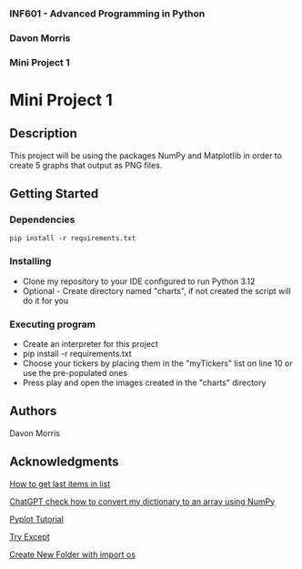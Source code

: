 ### INF601 - Advanced Programming in Python
### Davon Morris
### Mini Project 1


# Mini Project 1

## Description

This project will be using the packages NumPy and Matplotlib in order to create 5 graphs that output as PNG files.

## Getting Started

### Dependencies

```
pip install -r requirements.txt
```
### Installing

* Clone my repository to your IDE configured to run Python 3.12
* Optional - Create directory named "charts", if not created the script will do it for you

### Executing program

* Create an interpreter for this project
* pip install -r requirements.txt
* Choose your tickers by placing them in the "myTickers" list on line 10 or use the pre-populated ones
* Press play and open the images created in the "charts" directory

## Authors

Davon Morris

## Acknowledgments
[How to get last items in list](https://stackoverflow.com/questions/646644/how-to-get-last-items-of-a-list-in-python)

[ChatGPT check how to convert my dictionary to an array using NumPy](https://chatgpt.com/share/66e75c40-3e8c-800f-a53a-26284b14178a)

[Pyplot Tutorial](https://matplotlib.org/stable/tutorials/pyplot.html)

[Try Except](https://www.w3schools.com/python/python_try_except.asp)

[Create New Folder with import os](https://stackoverflow.com/questions/1274405/how-to-create-new-folder)